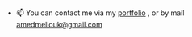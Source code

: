 - 📫 You can contact me via my <a href="https://www.amedd.me/" target="_blank" >portfolio</a> , or by mail amedmellouk@gmail.com
